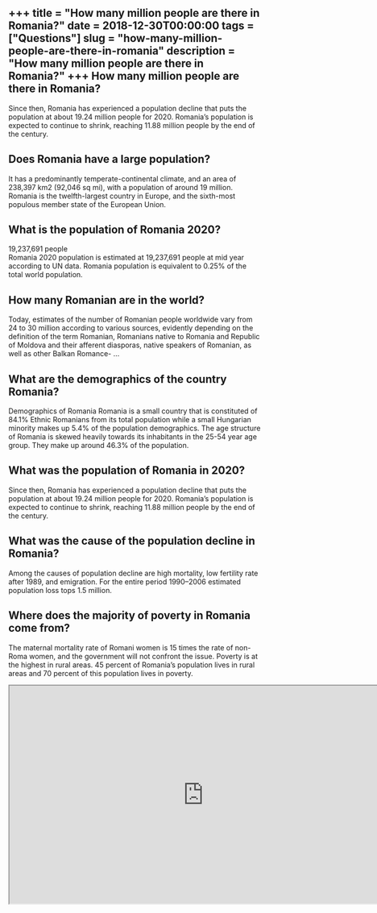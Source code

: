 +++
title = "How many million people are there in Romania?"
date = 2018-12-30T00:00:00
tags = ["Questions"]
slug = "how-many-million-people-are-there-in-romania"
description = "How many million people are there in Romania?"
+++
How many million people are there in Romania?
---------------------------------------------

Since then, Romania has experienced a population decline that puts the population at about 19.24 million people for 2020. Romania’s population is expected to continue to shrink, reaching 11.88 million people by the end of the century.

Does Romania have a large population?
-------------------------------------

It has a predominantly temperate-continental climate, and an area of 238,397 km2 (92,046 sq mi), with a population of around 19 million. Romania is the twelfth-largest country in Europe, and the sixth-most populous member state of the European Union.

What is the population of Romania 2020?
---------------------------------------

19,237,691 people  
Romania 2020 population is estimated at 19,237,691 people at mid year according to UN data. Romania population is equivalent to 0.25% of the total world population.

How many Romanian are in the world?
-----------------------------------

Today, estimates of the number of Romanian people worldwide vary from 24 to 30 million according to various sources, evidently depending on the definition of the term Romanian, Romanians native to Romania and Republic of Moldova and their afferent diasporas, native speakers of Romanian, as well as other Balkan Romance- …

What are the demographics of the country Romania?
-------------------------------------------------

Demographics of Romania Romania is a small country that is constituted of 84.1% Ethnic Romanians from its total population while a small Hungarian minority makes up 5.4% of the population demographics. The age structure of Romania is skewed heavily towards its inhabitants in the 25-54 year age group. They make up around 46.3% of the population.

What was the population of Romania in 2020?
-------------------------------------------

Since then, Romania has experienced a population decline that puts the population at about 19.24 million people for 2020. Romania’s population is expected to continue to shrink, reaching 11.88 million people by the end of the century.

What was the cause of the population decline in Romania?
--------------------------------------------------------

Among the causes of population decline are high mortality, low fertility rate after 1989, and emigration. For the entire period 1990–2006 estimated population loss tops 1.5 million.

Where does the majority of poverty in Romania come from?
--------------------------------------------------------

The maternal mortality rate of Romani women is 15 times the rate of non-Roma women, and the government will not confront the issue. Poverty is at the highest in rural areas. 45 percent of Romania’s population lives in rural areas and 70 percent of this population lives in poverty.

<iframe allow="accelerometer; autoplay; clipboard-write; encrypted-media; gyroscope; picture-in-picture" allowfullscreen="" class="__youtube_prefs__  epyt-is-override  no-lazyload" data-no-lazy="1" data-origheight="433" data-origwidth="770" data-skipgform_ajax_framebjll="" height="433" id="_ytid_46531" loading="lazy" src="https://www.youtube.com/embed/s3Znu1sIJ7M?enablejsapi=1&autoplay=0&cc_load_policy=0&cc_lang_pref=&iv_load_policy=1&loop=0&modestbranding=0&rel=1&fs=1&playsinline=0&autohide=2&theme=dark&color=red&controls=1&" title="YouTube player" width="770"></iframe>